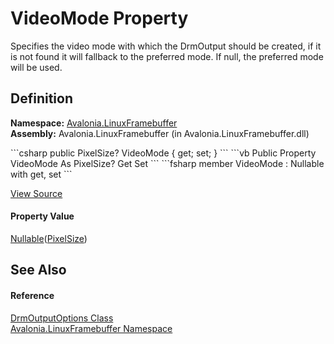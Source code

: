 # VideoMode Property


Specifies the video mode with which the DrmOutput should be created, if it is not found it will fallback to the preferred mode. If null, the preferred mode will be used.



## Definition
**Namespace:** <a href="N_Avalonia_LinuxFramebuffer">Avalonia.LinuxFramebuffer</a>  
**Assembly:** Avalonia.LinuxFramebuffer (in Avalonia.LinuxFramebuffer.dll)

<Tabs groupId="api-code-preview">
<TabItem value="csharp" label="C#">
```csharp
public PixelSize? VideoMode { get; set; }
```
</TabItem>
<TabItem value="vb" label="VB">
```vb
Public Property VideoMode As PixelSize?
	Get
	Set
```
</TabItem>
<TabItem value="fsharp" label="F#">
```fsharp
member VideoMode : Nullable<PixelSize> with get, set
```
</TabItem>
</Tabs>



<a href="https://github.com/AvaloniaUI/Avalonia/tree/master/src/Linux/Avalonia.LinuxFramebuffer/DrmOutputOptions.cs#L32" title="View the source code">View Source</a>



#### Property Value
<a href="https://learn.microsoft.com/dotnet/api/system.nullable-1" target="_blank" rel="noopener noreferrer">Nullable</a>(<a href="T_Avalonia_PixelSize">PixelSize</a>)

## See Also


#### Reference
<a href="T_Avalonia_LinuxFramebuffer_DrmOutputOptions">DrmOutputOptions Class</a>  
<a href="N_Avalonia_LinuxFramebuffer">Avalonia.LinuxFramebuffer Namespace</a>  


